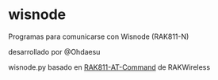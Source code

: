 # wisnode
Programas para comunicarse con Wisnode (RAK811-N)

desarrollado por @Ohdaesu

wisnode.py basado en [RAK811-AT-Command](https://github.com/RAKWireless/RAK811-AT-Command/tree/master/Arduino/RAK811) de RAKWireless
